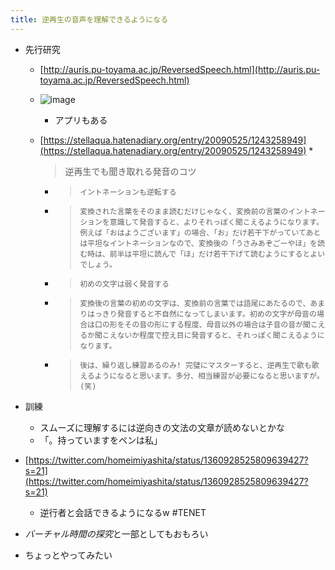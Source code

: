 ```yaml
---
title: 逆再生の音声を理解できるようになる
---
```


* 先行研究
  
  * [http://auris.pu-toyama.ac.jp/ReversedSpeech.html](http://auris.pu-toyama.ac.jp/ReversedSpeech.html)
  * ![image](https://gyazo.com/c1c0c98a21a1665c2f21038f2040cfd4/thumb/1000)
    * アプリもある
  * [https://stellaqua.hatenadiary.org/entry/20090525/1243258949](https://stellaqua.hatenadiary.org/entry/20090525/1243258949)
    * 
       > 
       > 逆再生でも聞き取れる発音のコツ
    
    * 
       > 
       > ````
       > イントネーションも逆転する
       > ````
    
    * 
       > 
       > ````
       > 変換された言葉をそのまま読むだけじゃなく、変換前の言葉のイントネーションを意識して発音すると、よりそれっぽく聞こえるようになります。例えば「おはようございます」の場合、「お」だけ若干下がっていてあとは平坦なイントネーションなので、変換後の「うさみあぞごーやほ」を読む時は、前半は平坦に読んで「ほ」だけ若干下げて読むようにするとよいでしょう。
       > ````
    
    * 
       > 
       > ````
       > 初めの文字は弱く発音する
       > ````
    
    * 
       > 
       > ````
       > 変換後の言葉の初めの文字は、変換前の言葉では語尾にあたるので、あまりはっきり発音すると不自然になってしまいます。初めの文字が母音の場合は口の形をその音の形にする程度、母音以外の場合は子音の音が聞こえるか聞こえないか程度で控え目に発音すると、それっぽく聞こえるようになります。
       > ````
    
    * 
       > 
       > ````
       > 後は、繰り返し練習あるのみ! 完璧にマスターすると、逆再生で歌も歌えるようになると思います。多分、相当練習が必要になると思いますが。(笑)
       > ````

* 訓練
  
  * スムーズに理解するには逆向きの文法の文章が読めないとかな
  * 「。持っていますをペンは私」
* [https://twitter.com/homeimiyashita/status/1360928525809639427?s=21](https://twitter.com/homeimiyashita/status/1360928525809639427?s=21)
  
  * 逆行者と会話できるようになるw #TENET
* *バーチャル時間の探究*と一部としてもおもろい

* ちょっとやってみたい
